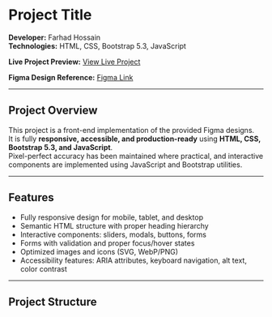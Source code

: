 # Project Title

**Developer:** Farhad Hossain  
**Technologies:** HTML, CSS, Bootstrap 5.3, JavaScript  

**Live Project Preview:** [View Live Project](https://isho-javascript-project.netlify.app/)  

**Figma Design Reference:** [Figma Link](https://www.figma.com/design/G90B0Gsot7Jw7dbxdL8Zjd/Web-Designer-Assignment?node-id=1-218&t=7kk2weiUDkaT1vWt-0)  

---

## Project Overview

This project is a front-end implementation of the provided Figma designs.  
It is fully **responsive, accessible, and production-ready** using **HTML, CSS, Bootstrap 5.3, and JavaScript**.  
Pixel-perfect accuracy has been maintained where practical, and interactive components are implemented using JavaScript and Bootstrap utilities.

---

## Features

- Fully responsive design for mobile, tablet, and desktop  
- Semantic HTML structure with proper heading hierarchy  
- Interactive components: sliders, modals, buttons, forms  
- Forms with validation and proper focus/hover states  
- Optimized images and icons (SVG, WebP/PNG)  
- Accessibility features: ARIA attributes, keyboard navigation, alt text, color contrast  

---

## Project Structure


